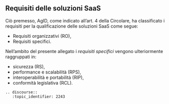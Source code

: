 ## Requisiti delle soluzioni SaaS

Ciò premesso, AgID, come indicato all’art. 4 della Circolare, ha classificato i requisiti per la qualificazione delle soluzioni SaaS come segue:

* Requisiti organizzativi (RO),
* Requisiti specifici.

Nell’ambito del presente allegato i *requisiti specifici* vengono ulteriormente raggruppati in:

* sicurezza (RS), 
* performance e scalabilità (RPS), 
* interoperabilità e portabilità (RIP), 
* conformità legislativa (RCL).

```eval_rst
.. discourse::
   :topic_identifier: 2243
```
